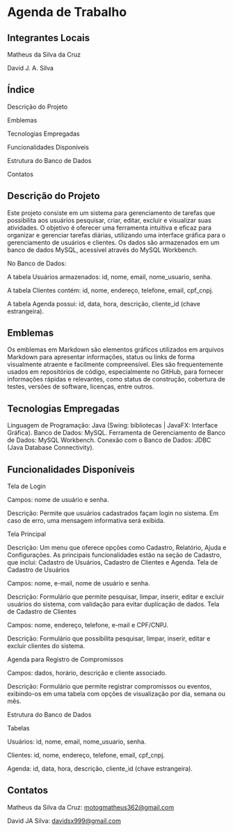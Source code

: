 # Agenda de Trabalho

## Integrantes Locais

Matheus da Silva da Cruz

David J. A. Silva

## Índice

Descrição do Projeto

Emblemas

Tecnologias Empregadas

Funcionalidades Disponíveis

Estrutura do Banco de Dados

Contatos

## Descrição do Projeto

Este projeto consiste em um sistema para gerenciamento de tarefas que possibilita aos usuários pesquisar, criar, editar, excluir e visualizar suas atividades. O objetivo é oferecer uma ferramenta intuitiva e 
eficaz para organizar e gerenciar tarefas diárias, utilizando uma interface gráfica para o gerenciamento de usuários e clientes. Os dados são armazenados em um banco de dados MySQL, acessível através do MySQL 
Workbench.

No Banco de Dados:

A tabela Usuários armazenados: id, nome, email, nome_usuario, senha.

A tabela Clientes contém: id, nome, endereço, telefone, email, cpf_cnpj.

A tabela Agenda possui: id, data, hora, descrição, cliente_id (chave estrangeira).

## Emblemas

Os emblemas em Markdown são elementos gráficos utilizados em arquivos Markdown para apresentar informações, status ou links de forma visualmente atraente e facilmente compreensível. Eles são frequentemente usados
​​em repositórios de código, especialmente no GitHub, para fornecer informações rápidas e relevantes, como status de construção, cobertura de testes, versões de software, licenças, entre outros.

## Tecnologias Empregadas
Linguagem de Programação: Java (Swing: bibliotecas | JavaFX: Interface Gráfica).
Banco de Dados: MySQL.
Ferramenta de Gerenciamento de Banco de Dados: MySQL Workbench.
Conexão com o Banco de Dados: JDBC (Java Database Connectivity).

## Funcionalidades Disponíveis

Tela de Login

Campos: nome de usuário e senha.

Descrição: Permite que usuários cadastrados façam login no sistema. Em caso de erro, uma mensagem informativa será exibida.

Tela Principal

Descrição: Um menu que oferece opções como Cadastro, Relatório, Ajuda e Configurações. As principais funcionalidades estão na seção de Cadastro, que inclui: Cadastro de Usuários, Cadastro de Clientes e Agenda.
Tela de Cadastro de Usuários

Campos: nome, e-mail, nome de usuário e senha.

Descrição: Formulário que permite pesquisar, limpar, inserir, editar e excluir usuários do sistema, com validação para evitar duplicação de dados.
Tela de Cadastro de Clientes

Campos: nome, endereço, telefone, e-mail e CPF/CNPJ.

Descrição: Formulário que possibilita pesquisar, limpar, inserir, editar e excluir clientes do sistema.

Agenda para Registro de Compromissos

Campos: dados, horário, descrição e cliente associado.

Descrição: Formulário que permite registrar compromissos ou eventos, exibindo-os em uma tabela com opções de visualização por dia, semana ou mês.

Estrutura do Banco de Dados

Tabelas

Usuários: id, nome, email, nome_usuario, senha.

Clientes: id, nome, endereço, telefone, email, cpf_cnpj.

Agenda: id, data, hora, descrição, cliente_id (chave estrangeira).

## Contatos
Matheus da Silva da Cruz: motogmatheus362@gmail.com

David JA Silva: davidsx999@gmail.com
